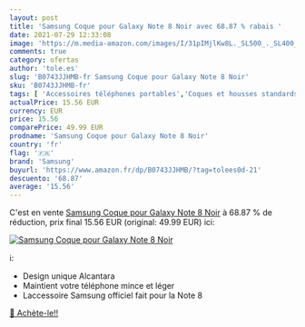 ```yaml
---
layout: post
title: 'Samsung Coque pour Galaxy Note 8 Noir avec 68.87 % rabais '
date: 2021-07-29 12:33:08
image: 'https://m.media-amazon.com/images/I/31pIMjlKw8L._SL500_._SL400_.jpg'
comments: true
category: ofertas
author: 'tole.es'
slug: 'B0743JJHMB-fr Samsung Coque pour Galaxy Note 8 Noir'
sku: 'B0743JJHMB-fr'
tags: [ 'Accessoires téléphones portables','Coques et housses standards pour téléphones portables','High-Tech','Téléphones portables et accessoires','samsung','Étuis et coques pour téléphone portable', ]
actualPrice: 15.56 EUR
currency: EUR
price: 15.56
comparePrice: 49.99 EUR
prodname: 'Samsung Coque pour Galaxy Note 8 Noir'
country: 'fr'
flag: '🇫🇷'
brand: 'Samsung'
buyurl: 'https://www.amazon.fr/dp/B0743JJHMB/?tag=tolees0d-21'
descuento: '68.87'
average: '15.56'
---
```


C'est en vente [Samsung Coque pour Galaxy Note 8 Noir](https://www.amazon.fr/dp/B0743JJHMB/?tag=tolees0d-21)  à  68.87 % de réduction, prix final  15.56 EUR (original: 49.99 EUR) ici:

[![Samsung Coque pour Galaxy Note 8 Noir](https://m.media-amazon.com/images/I/31pIMjlKw8L._SL500_._SL400_.jpg)](https://www.amazon.fr/dp/B0743JJHMB/?tag=tolees0d-21)

ℹ️:

- Design unique Alcantara
- Maintient votre téléphone mince et léger
- Laccessoire Samsung officiel fait pour la Note 8

[🛒 Achète-le!!](https://www.amazon.fr/dp/B0743JJHMB/?tag=tolees0d-21)
